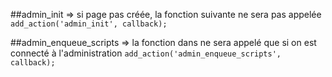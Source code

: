 ##admin_init => si page pas créée, la fonction suivante ne sera pas appelée
`add_action('admin_init', callback);`

##admin_enqueue_scripts => la fonction dans ne sera appelé que si on est connecté à l'administration
`add_action('admin_enqueue_scripts', callback);`

